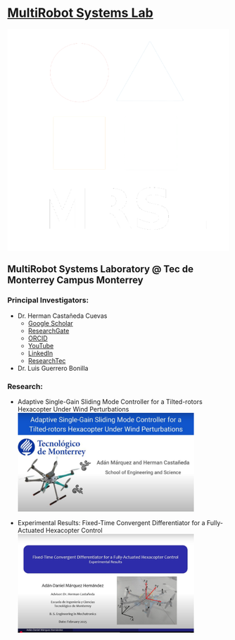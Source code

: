 # [MultiRobot Systems Lab](https://tecscience.tec.mx/es/tecnologia/laboratorio-robotica-mexico/)

<!-- img src="https://github.com/mrsl-itesm/.github/blob/5966b32e1bf540a8b667a473c68aaf965acbbe93/TEClogo.jpeg" align="center" -->
<img src="https://github.com/mrsl-itesm/.github/blob/d24e9520fc0b0e6ed968cbb74732b1bccb3a2b89/mrsl_mock_white.png" align="center">

## MultiRobot Systems Laboratory @ Tec de Monterrey Campus Monterrey

### Principal Investigators:

- Dr. Herman Castañeda Cuevas
  - [Google Scholar](https://scholar.google.com/citations?user=aAbtWIkAAAAJ&hl=es)
  - [ResearchGate](https://www.researchgate.net/profile/Herman-Castaneda-2)
  - [ORCID](https://orcid.org/0000-0002-2432-7740)
  - [YouTube](https://youtube.com/@mrsl-hcc?si=aqREmSmNSM_fBPs_)
  - [LinkedIn](https://www.linkedin.com/in/herman-casta%C3%B1eda-33a6a571?utm_source=share&utm_campaign=share_via&utm_content=profile&utm_medium=android_app)
  - [ResearchTec](https://research.tec.mx/vivo-tec/display/PID_292306)
- Dr. Luis Guerrero Bonilla

### Research:

* Adaptive Single-Gain Sliding Mode Controller for a Tilted-rotors Hexacopter Under Wind Perturbations
[<img src="https://github.com/mrsl-itesm/.github/blob/2b1798a774fb1a74f1512b67c13fd0057f1394d7/mini_adan.png" height="224" width="400">](https://www.youtube.com/watch?v=6Lxd_NiaSbQ)

* Experimental Results: Fixed-Time Convergent Differentiator for a Fully-Actuated Hexacopter Control
[<img src="https://github.com/mrsl-itesm/.github/blob/161def9fffaefd85108efbd2644a6f8de43412e5/mini_adan2.png" height="224" width="400">](https://youtu.be/etXKOGwM4bk)
